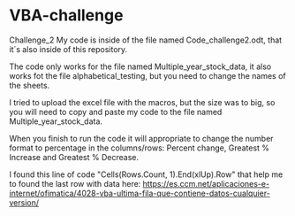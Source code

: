 # VBA-challenge
Challenge_2
My code is inside of the file named Code_challenge2.odt, that it´s also inside of this repository.

The code only works for the file named Multiple_year_stock_data, it also works fot the file alphabetical_testing, but you need to change the names of the sheets.

I tried to upload the excel file with the macros, but the size was to big, so you will need to copy and paste my code to the file named Multiple_year_stock_data.

When you finish to run the code it will appropriate to change the number format to percentage in the columns/rows: Percent change, Greatest % Increase and Greatest % Decrease.

I found this line of code "Cells(Rows.Count, 1).End(xlUp).Row" that help me to found the last row with data here: https://es.ccm.net/aplicaciones-e-internet/ofimatica/4028-vba-ultima-fila-que-contiene-datos-cualquier-version/

